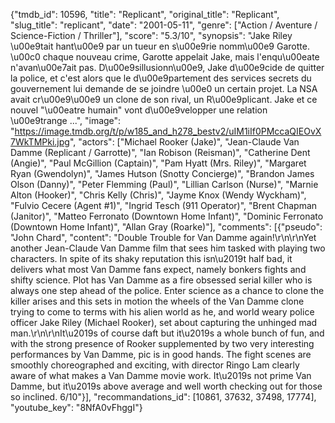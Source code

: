 {"tmdb_id": 10596, "title": "Replicant", "original_title": "Replicant", "slug_title": "replicant", "date": "2001-05-11", "genre": ["Action / Aventure / Science-Fiction / Thriller"], "score": "5.3/10", "synopsis": "Jake Riley \u00e9tait hant\u00e9 par un tueur en s\u00e9rie nomm\u00e9 Garotte. \u00c0 chaque nouveau crime, Garotte appelait Jake, mais l'enqu\u00eate n'avan\u00e7ait pas. D\u00e9sillusionn\u00e9, Jake d\u00e9cide de quitter la police, et c'est alors que le d\u00e9partement des services secrets du gouvernement lui demande de se joindre \u00e0 un certain projet. La NSA avait cr\u00e9\u00e9 un clone de son rival, un R\u00e9plicant. Jake et ce nouvel \"\u00eatre humain\" vont d\u00e9velopper une relation \u00e9trange ...", "image": "https://image.tmdb.org/t/p/w185_and_h278_bestv2/uIM1iIf0PMccaQIEOvX7WkTMPki.jpg", "actors": ["Michael Rooker (Jake)", "Jean-Claude Van Damme (Replicant / Garrotte)", "Ian Robison (Reisman)", "Catherine Dent (Angie)", "Paul McGillion (Captain)", "Pam Hyatt (Mrs. Riley)", "Margaret Ryan (Gwendolyn)", "James Hutson (Snotty Concierge)", "Brandon James Olson (Danny)", "Peter Flemming (Paul)", "Lillian Carlson (Nurse)", "Marnie Alton (Hooker)", "Chris Kelly (Chris)", "Jayme Knox (Wendy Wyckham)", "Fulvio Cecere (Agent #1)", "Ingrid Tesch (911 Operator)", "Brent Chapman (Janitor)", "Matteo Ferronato (Downtown Home Infant)", "Dominic Ferronato (Downtown Home Infant)", "Allan Gray (Roarke)"], "comments": [{"pseudo": "John Chard", "content": "Double Trouble for Van Damme again!\r\n\r\nYet another Jean-Claude Van Damme film that sees him tasked with playing two characters. In spite of its shaky reputation this isn\u2019t half bad, it delivers what most Van Damme fans expect, namely bonkers fights and shifty science. Plot has Van Damme as a fire obsessed serial killer who is always one step ahead of the police. Enter science as a chance to clone the killer arises and this sets in motion the wheels of the Van Damme clone trying to come to terms with his alien world as he, and world weary police officer Jake Riley (Michael Rooker), set about capturing the unhinged mad man.\r\n\r\nIt\u2019s of course daft but it\u2019s a whole bunch of fun, and with the strong presence of Rooker supplemented by two very interesting performances by Van Damme, pic is in good hands. The fight scenes are smoothly choreographed and exciting, with director Ringo Lam clearly aware of what makes a Van Damme movie work. It\u2019s not prime Van Damme, but it\u2019s above average and well worth checking out for those so inclined. 6/10"}], "recommandations_id": [10861, 37632, 37498, 17774], "youtube_key": "8NfA0vFhggI"}